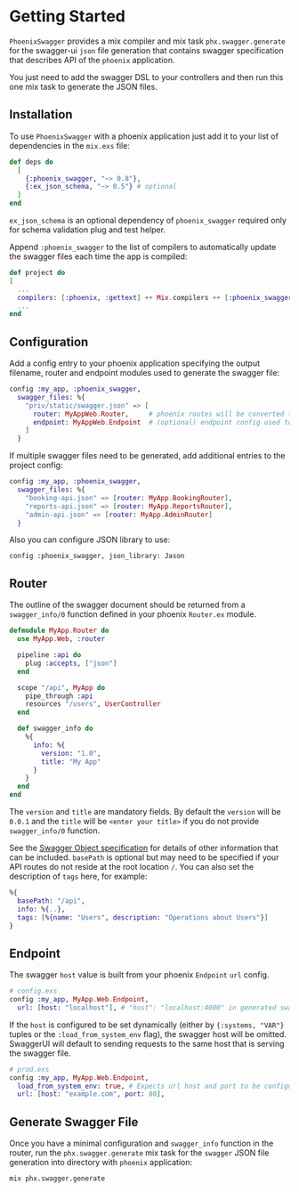 # Getting Started

`PhoenixSwagger` provides a mix compiler and mix task `phx.swagger.generate` for the swagger-ui `json`
file generation that contains swagger specification that describes API of the `phoenix`
application.

You just need to add the swagger DSL to your controllers and then run this one mix task
to generate the JSON files.

## Installation

To use `PhoenixSwagger` with a phoenix application just add it to your list of
dependencies in the `mix.exs` file:

```elixir
def deps do
  [
    {:phoenix_swagger, "~> 0.8"},
    {:ex_json_schema, "~> 0.5"} # optional
  ]
end
```

`ex_json_schema` is an optional dependency of `phoenix_swagger` required only for schema validation plug and test helper.

Append `:phoenix_swagger` to the list of compilers to automatically update the swagger files each time the app is compiled:

```elixir
def project do
[
  ...
  compilers: [:phoenix, :gettext] ++ Mix.compilers ++ [:phoenix_swagger],
  ...
end
```

## Configuration

Add a config entry to your phoenix application specifying the output filename, router and endpoint modules used to generate the swagger file:

```elixir
config :my_app, :phoenix_swagger,
  swagger_files: %{
    "priv/static/swagger.json" => [
      router: MyAppWeb.Router,     # phoenix routes will be converted to swagger paths
      endpoint: MyAppWeb.Endpoint  # (optional) endpoint config used to set host, port and https schemes.
    ]
  }
```

If multiple swagger files need to be generated, add additional entries to the project config:

```elixir
config :my_app, :phoenix_swagger,
  swagger_files: %{
    "booking-api.json" => [router: MyApp.BookingRouter],
    "reports-api.json" => [router: MyApp.ReportsRouter],
    "admin-api.json" => [router: MyApp.AdminRouter]
  }
```

Also you can configure JSON library to use:

```
config :phoenix_swagger, json_library: Jason
```
## Router

The outline of the swagger document should be returned from a `swagger_info/0` function
defined in your phoenix `Router.ex` module.

```elixir
defmodule MyApp.Router do
  use MyApp.Web, :router

  pipeline :api do
    plug :accepts, ["json"]
  end

  scope "/api", MyApp do
    pipe_through :api
    resources "/users", UserController
  end

  def swagger_info do
    %{
      info: %{
        version: "1.0",
        title: "My App"
      }
    }
  end
end
```

The `version` and `title` are mandatory fields. By default the `version` will be `0.0.1`
and the `title` will be `<enter your title>` if you do not provide `swagger_info/0`
function.

See the [Swagger Object specification](https://github.com/OAI/OpenAPI-Specification/blob/master/versions/2.0.md#swagger-object) for details
of other information that can be included. `basePath` is optional but may need to be specified if your API routes do not reside at the root location `/`. You can also set the description of `tags` here, for example:

```elixir
%{
  basePath: "/api",
  info: %{..},
  tags: [%{name: "Users", description: "Operations about Users"}]
}
```

## Endpoint

The swagger `host` value is built from your phoenix `Endpoint` `url` config.

```elixir
# config.exs
config :my_app, MyApp.Web.Endpoint,
  url: [host: "localhost"], # "host": "localhost:4000" in generated swagger
```

If the `host` is configured to be set dynamically (either by `{:systems, "VAR"}` tuples or the `:load_from_system_env` flag), the swagger host will be omitted. SwaggerUI will default to sending requests to the same host that is serving the swagger file.

```elixir
# prod.exs
config :my_app, MyApp.Web.Endpoint,
  load_from_system_env: true, # Expects url host and port to be configured in Endpoint.init callback
  url: [host: "example.com", port: 80],
```

## Generate Swagger File

Once you have a minimal configuration and `swagger_info` function in the router, run the `phx.swagger.generate`
mix task for the `swagger` JSON file generation into directory with `phoenix` application:

```
mix phx.swagger.generate
```

